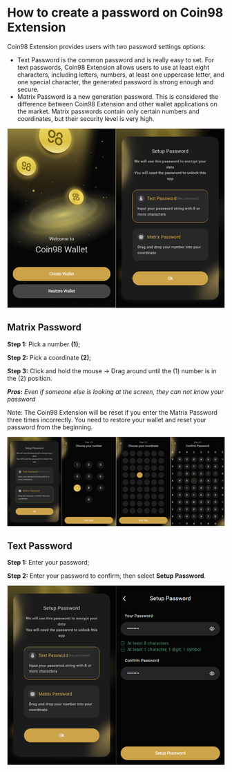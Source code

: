 # How to create a password on Coin98 Extension

Coin98 Extension provides users with two password settings options:&#x20;

* Text Password is the common password and is really easy to set. For text passwords, Coin98 Extension allows users to use at least eight characters, including letters, numbers, at least one uppercase letter, and one special character, the generated password is strong enough and secure.&#x20;
* Matrix Password is a new generation password. This is considered the difference between Coin98 Extension and other wallet applications on the market. Matrix passwords contain only certain numbers and coordinates, but their security level is very high.

![](../../../../.gitbook/assets/ext-initial.png)

## Matrix Password

**Step 1:** Pick a number **(1)**;

**Step 2:** Pick a coordinate **(2)**;

**Step 3:** Click and hold the mouse → Drag around until the (1) number is in the (2) position.

_**Pros:** Even if someone else is looking at the screen, they can not know your password_

Note: The Coin98 Extension will be reset if you enter the Matrix Password three times incorrectly. You need to restore your wallet and reset your password from the beginning.

![](../../../../.gitbook/assets/ext-setup-pass-matrix.png)

## Text Password

**Step 1:** Enter your password;

**Step 2:** Enter your password to confirm, then select **Setup Password**.

![](../../../../.gitbook/assets/ext-setup-pass-text.png)
